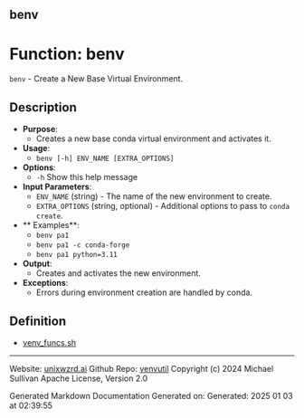 ## benv
# Function: benv
`benv` - Create a New Base Virtual Environment.
## Description
- **Purpose**: 
  - Creates a new base conda virtual environment and activates it.
- **Usage**: 
  - `benv [-h] ENV_NAME [EXTRA_OPTIONS]`
- **Options**: 
  - `-h`   Show this help message
- **Input Parameters**: 
  - `ENV_NAME` (string) - The name of the new environment to create.
  - `EXTRA_OPTIONS` (string, optional) - Additional options to pass to `conda create`.
- ** Examples**: 
  - `benv pa1`
  - `benv pa1 -c conda-forge`
  - `benv pa1 python=3.11`
- **Output**: 
  - Creates and activates the new environment.
- **Exceptions**: 
  - Errors during environment creation are handled by conda.

## Definition 

* [venv_funcs.sh](../venv_funcs_sh.md)
---

Website: [unixwzrd.ai](https://unixwzrd.ai)
Github Repo: [venvutil](https://github.com/unixwzrd/venvutil)
Copyright (c) 2024 Michael Sullivan
Apache License, Version 2.0

Generated Markdown Documentation
Generated on: Generated: 2025 01 03 at 02:39:55
